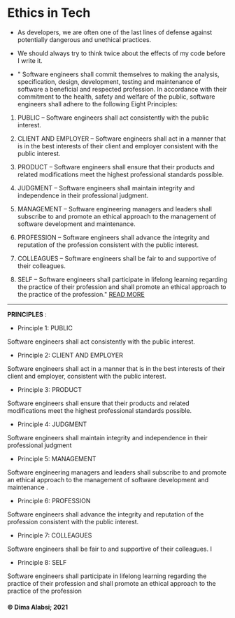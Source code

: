 # Ethics in Tech

* As developers, we are often one of the last lines of defense against potentially dangerous and unethical practices.

* We should always try to think twice about the effects of my code before I write it.


* " Software engineers shall commit themselves to making the analysis, specification, design, development, testing and maintenance of software a beneficial and respected profession. In accordance with their commitment to the health, safety and welfare of the public, software engineers shall adhere to the following Eight Principles:

1. PUBLIC – Software engineers shall act consistently with the public interest.

2. CLIENT AND EMPLOYER – Software engineers shall act in a manner that is in the best interests of their client and employer consistent with the public interest.

3. PRODUCT – Software engineers shall ensure that their products and related modifications meet the highest professional standards possible.

4. JUDGMENT – Software engineers shall maintain integrity and independence in their professional judgment.

5. MANAGEMENT – Software engineering managers and leaders shall subscribe to and promote an ethical approach to the management of software development and maintenance.

6. PROFESSION – Software engineers shall advance the integrity and reputation of the profession consistent with the public interest.

7. COLLEAGUES – Software engineers shall be fair to and supportive of their colleagues.

8. SELF – Software engineers shall participate in lifelong learning regarding the practice of their profession and shall promote an ethical approach to the practice of the profession." [READ MORE](https://ethics.acm.org/code-of-ethics/software-engineering-code/)


----------------

**PRINCIPLES** : 
* Principle 1: PUBLIC

Software engineers shall act consistently with the public interest.

* Principle 2: CLIENT AND EMPLOYER

Software engineers shall act in a manner that is in the best interests of their client and employer, consistent with the public interest.

* Principle 3: PRODUCT

Software engineers shall ensure that their products and related modifications meet the highest professional standards possible. 

* Principle 4: JUDGMENT

Software engineers shall maintain integrity and independence in their professional judgment

* Principle 5: MANAGEMENT

Software engineering managers and leaders shall subscribe to and promote an ethical approach to the management of software development and maintenance . 

* Principle 6: PROFESSION

Software engineers shall advance the integrity and reputation of the profession consistent with the public interest.

* Principle 7: COLLEAGUES

Software engineers shall be fair to and supportive of their colleagues. I

* Principle 8: SELF

Software engineers shall participate in lifelong learning regarding the practice of their profession and shall promote an ethical approach to the practice of the profession

#### &copy; Dima Alabsi; 2021